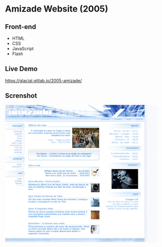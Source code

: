 # Amizade Website (2005)

## Front-end 

* HTML
* CSS
* JavaScript
* Flash

## Live Demo

https://glacial.gitlab.io/2005-amizade/

## Screnshot

![screenshot](design/01-home.png)
